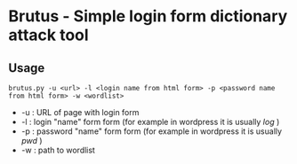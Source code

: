 # Brutus - Simple login form dictionary attack tool

## Usage
`brutus.py -u <url> -l <login name from html form> -p <password name from html form> -w <wordlist>`

- -u  : URL of page with login form
- -l   :  login "name" form form (for example in wordpress it is usually *log* )
- -p  :  password "name" form form (for example in wordpress it is usually *pwd* )
- -w :	path to wordlist 
